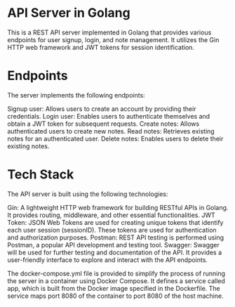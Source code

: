 # API Server in Golang
This is a REST API server implemented in Golang that provides various endpoints for user signup, login, and note management. It utilizes the Gin HTTP web framework and JWT tokens for session identification.

# Endpoints
The server implements the following endpoints:

Signup user: Allows users to create an account by providing their credentials.
Login user: Enables users to authenticate themselves and obtain a JWT token for subsequent requests.
Create notes: Allows authenticated users to create new notes.
Read notes: Retrieves existing notes for an authenticated user.
Delete notes: Enables users to delete their existing notes.

# Tech Stack
The API server is built using the following technologies:

Gin: A lightweight HTTP web framework for building RESTful APIs in Golang. It provides routing, middleware, and other essential functionalities.
JWT Token: JSON Web Tokens are used for creating unique tokens that identify each user session (sessionID). These tokens are used for authentication and authorization purposes.
Postman: REST API testing is performed using Postman, a popular API development and testing tool.
Swagger: Swagger will be used for further testing and documentation of the API. It provides a user-friendly interface to explore and interact with the API endpoints.

The docker-compose.yml file is provided to simplify the process of running the server in a container using Docker Compose. It defines a service called app, which is built from the Docker image specified in the Dockerfile. The service maps port 8080 of the container to port 8080 of the host machine.
